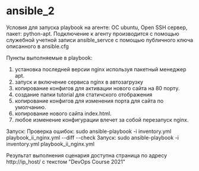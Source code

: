 # ansible_2

Условия для запуска playbook на агенте: ОС ubuntu, Open SSH сервер, пакет: python-apt.
Подключение к агенту производится с помощью служебной учетной записи ansible_servce с помощью публичного ключа описанного в ansible.cfg

Пункты выполняемые в playbook:

1. установка последней версии nginx используя пакетный менеджер apt.
2. запуск и включение сервиса nginx в автозагрузку
3. копирование конфигов для активации нового сайта на 80 порту.
4. создание папки tutorial для статичского отображения
5. копирование конфигов для изменения порта для сайта по умолчанию.
6. копирование нового сайта index.html.
7. любое изменение конфигурации влечет за собой перезапуск nginx.

Запуск:
Проверка ошибок: sudo ansible-playbook -i inventory.yml playbook_ii_nginx.yml --diff --check
Запуск: sudo ansible-playbook -i inventory.yml playbook_ii_nginx.yml

Результат выполнения сценария доступна страница по адресу http://ip_host/ с текстом "DevOps Course 2021"